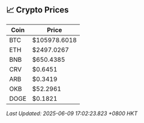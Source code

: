 ## 📈 Crypto Prices

| Coin | Price |
| ---- | ----- |
| BTC | $105978.6018 |
| ETH | $2497.0267 |
| BNB | $650.4385 |
| CRV | $0.6451 |
| ARB | $0.3419 |
| OKB | $52.2961 |
| DOGE | $0.1821 |

_Last Updated: 2025-06-09 17:02:23.823 +0800 HKT_